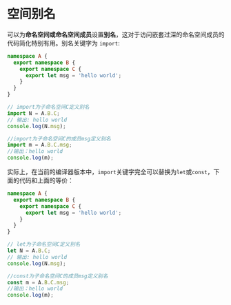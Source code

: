 # 空间别名

可以为**命名空间或命名空间成员**设置**别名**，这对于访问嵌套过深的命名空间成员的代码简化特别有用。别名关键字为 `import`:


```typescript
namespace A {
  export namespace B {
    export namespace C {
      export let msg = 'hello world';
    }
  }
}

// import为子命名空间C定义别名
import N = A.B.C;
// 输出: hello world
console.log(N.msg);

//import为子命名空间C的成员msg定义别名
import m = A.B.C.msg;
//输出：hello world
console.log(m);
```

实际上，在当前的编译器版本中，`import`关键字完全可以替换为`let`或`const`，下面的代码和上面的等价：

```typescript
namespace A {
  export namespace B {
    export namespace C {
      export let msg = 'hello world';
    }
  }
}

// let为子命名空间C定义别名
let N = A.B.C;
// 输出: hello world
console.log(N.msg);

//const为子命名空间C的成员msg定义别名
const m = A.B.C.msg;
//输出：hello world
console.log(m);
```